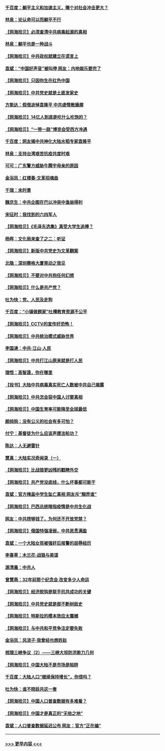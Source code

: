 #### [千百度：躺平主义和加速主义，哪个对社会冲击更大？](../pages/nsc993/n12985512.md?t=05301601) 
#### [林泉：论认命可以而躺平不行](../pages/nsc993/n12985505.md?t=05301601) 
#### [【网海拾贝】必须查清中共病毒起源的真相](../pages/nsc993/n12984276.md?t=05301601) 
#### [林泉：躺平也是一种战斗](../pages/nsc993/n12984194.md?t=05301601) 
#### [【网海拾贝】中共政权就建立在谎言上](../pages/nsc993/n12981880.md?t=05301601) 
#### [袁斌：“中国好声音”被叫停 网友：内地娱乐要完了](../pages/nsc993/n12981826.md?t=05301601) 
#### [【网海拾贝】只因你生在红色中国](../pages/nsc993/n12979096.md?t=05301601) 
#### [【网海拾贝】中共党史就是土匪发家史](../pages/nsc993/n12976478.md?t=05301601) 
#### [方能达：假借追悼袁隆平 中共虚情散臊腥](../pages/nsc993/n12976396.md?t=05301601) 
#### [【网海拾贝】14亿人到底是吃什么吃饱的？](../pages/nsc993/n12974125.md?t=05301601) 
#### [【网海拾贝】“一带一路”博览会受西方冷遇](../pages/nsc993/n12971787.md?t=05301601) 
#### [千百度：网友揭中共神化大陆水稻专家袁隆平](../pages/nsc993/n12971733.md?t=05301601) 
#### [林泉：支持台湾艰苦抗疫共度时艰](../pages/nsc993/n12971350.md?t=05301601) 
#### [可可：广东警方威胁牛腾宇母亲的原因](../pages/nsc993/n12971100.md?t=05301601) 
#### [金浴凤：红楼春·文革招魂曲](../pages/nsc993/n12970354.md?t=05301601) 
#### [千瑞：末时景](../pages/nsc993/n12970337.md?t=05301601) 
#### [魏京生：中共企图在巴以冲突中渔翁得利](../pages/nsc993/n12970286.md?t=05301601) 
#### [宋征时：我找到的六四军人](../pages/nsc993/n12970213.md?t=05301601) 
#### [【网海拾贝】《毛泽东选集》真受大学生追捧？](../pages/nsc993/n12968779.md?t=05301601) 
#### [杨晖：文化局来查了之二：听证](../pages/nsc993/n12966528.md?t=05301601) 
#### [【网海拾贝】新版中共党史为文革翻案](../pages/nsc993/n12967526.md?t=05301601) 
#### [北隐：深圳赛格大厦晃动之我见](../pages/nsc993/n12967393.md?t=05301601) 
#### [【网海拾贝】不要对中共抱任何幻想](../pages/nsc993/n12965222.md?t=05301601) 
#### [【网海拾贝】什么是共产党？](../pages/nsc993/n12962781.md?t=05301601) 
#### [吐为快：党、人民及走狗](../pages/nsc993/n12962747.md?t=05301601) 
#### [千百度：“小镇做题家”吐槽教育资源不公平](../pages/nsc993/n12962705.md?t=05301601) 
#### [【网海拾贝】CCTV的宣传好恐怖！](../pages/nsc993/n12959984.md?t=05301601) 
#### [【网海拾贝】中共统治模式威胁世界](../pages/nsc993/n12957622.md?t=05301601) 
#### [李国涛：中共‧江山‧人民](../pages/nsc993/n12957502.md?t=05301601) 
#### [【网海拾贝】中共打江山原来就是打人民](../pages/nsc993/n12954345.md?t=05301601) 
#### [理悟：高智晟，你在哪里](../pages/nsc993/n12953115.md?t=05301601) 
#### [【投书】大陆中共病毒真实死亡人数被中共自己揭露](../pages/nsc993/n12953050.md?t=05301601) 
#### [【网海拾贝】中共怎会容中国人讨要真相](../pages/nsc993/n12952161.md?t=05301601) 
#### [【网海拾贝】中国生育率可能降至全球最低](../pages/nsc993/n12948793.md?t=05301601) 
#### [颜纯钩：没有公义的社会有多可怕？](../pages/nsc993/n12947626.md?t=05301601) 
#### [付宁：基督徒为什么应该声援法轮功？](../pages/nsc993/n12947233.md?t=05301601) 
#### [陈达：人无避雷针](../pages/nsc993/n12947098.md?t=05301601) 
#### [慧真：大陆实况奇闻录（一）](../pages/nsc993/n12945811.md?t=05301601) 
#### [【网海拾贝】比战狼更凶残的戳瞎外交](../pages/nsc993/n12945717.md?t=05301601) 
#### [【网海拾贝】共产党没底线，什么坏事都可能干](../pages/nsc993/n12942090.md?t=05301601) 
#### [袁斌：官方掩盖中学生坠亡真相 网友斥“糊弄谁”](../pages/nsc993/n12942029.md?t=05301601) 
#### [【网海拾贝】巴西总统暗指疫情是中共生化战](../pages/nsc993/n12938999.md?t=05301601) 
#### [网友：中共捞够钱了，为何还不开放党禁？](../pages/nsc993/n12938952.md?t=05301601) 
#### [【网海拾贝】俄国恃强凌弱，中共恶贯满盈](../pages/nsc993/n12936626.md?t=05301601) 
#### [袁斌：一个大陆女孩被强奸后报警的屈辱经历](../pages/nsc993/n12936547.md?t=05301601) 
#### [李春草：木兰花·战狼与美谍](../pages/nsc993/n12935995.md?t=05301601) 
#### [源清晨：中共人](../pages/nsc993/n12935589.md?t=05301601) 
#### [曾慧燕：32年前那个纪念会 改变多少人命运](../pages/nsc993/n12934233.md?t=05301601) 
#### [【网海拾贝】经济脱钩是联手抗共成功的关键](../pages/nsc993/n12934176.md?t=05301601) 
#### [【网海拾贝】中共党史就是部不断树敌史](../pages/nsc993/n12932844.md?t=05301601) 
#### [【网海拾贝】特斯拉的模本效应太震撼](../pages/nsc993/n12925626.md?t=05301601) 
#### [【网海拾贝】与中共和平竞争注定要失败](../pages/nsc993/n12923326.md?t=05301601) 
#### [金浴凤：风流子‧我曾经也想姓赵](../pages/nsc993/n12920911.md?t=05301601) 
#### [梳理三峡争议（2）——三峡大坝防洪能力几何](../pages/nsc993/n12920173.md?t=05301601) 
#### [【网海拾贝】中国大陆不是市场是陷阱](../pages/nsc993/n12920143.md?t=05301601) 
#### [千百度：大陆人口“继续保持增长”，你信吗？](../pages/nsc993/n12918946.md?t=05301601) 
#### [吐为快：谁不晓妖共这一套](../pages/nsc993/n12918941.md?t=05301601) 
#### [【网海拾贝】中国人口普查数据有多难看？](../pages/nsc993/n12917822.md?t=05301601) 
#### [【网海拾贝】中国才是真正的“无依之地”](../pages/nsc993/n12915845.md?t=05301601) 
#### [袁斌：人口普查数据延迟公布 网友：官方“正在编”](../pages/nsc993/n12915748.md?t=05301601) 

----
#### [ >>> 更早内容 <<< ](../indexes/nsc993-earlier.md)
